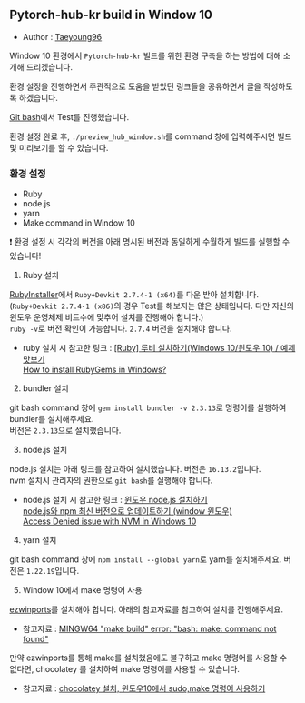 ## Pytorch-hub-kr build in Window 10  

- Author : [Taeyoung96](https://github.com/Taeyoung96)  

Window 10 환경에서 `Pytorch-hub-kr` 빌드를 위한 환경 구축을 하는 방법에 대해 소개해 드리겠습니다.  

환경 설정을 진행하면서 주관적으로 도움을 받았던 링크들을 공유하면서 글을 작성하도록 하겠습니다.  

[Git bash](https://git-scm.com/downloads)에서 Test를 진행했습니다.  

환경 설정 완료 후, `./preview_hub_window.sh`를 command 창에 입력해주시면 빌드 및 미리보기를 할 수 있습니다. 

### 환경 설정  
- Ruby  
- node.js  
- yarn  
- Make command in Window 10  

❗️ 환경 설정 시 각각의 버전을 아래 명시된 버전과 동일하게 수월하게 빌드를 실행할 수 있습니다!   

1. Ruby 설치  

[RubyInstaller](https://rubyinstaller.org/downloads/archives/)에서 `Ruby+Devkit 2.7.4-1 (x64)`를 다운 받아 설치합니다.  
(`Ruby+Devkit 2.7.4-1 (x86)`의 경우 Test를 해보지는 않은 상태입니다. 다만 자신의 윈도우 운영체제 비트수에 맞추어 설치를 진행해야 합니다.)  
`ruby -v`로 버전 확인이 가능합니다. `2.7.4` 버전을 설치해야 합니다.  

- ruby 설치 시 참고한 링크 : [[Ruby] 루비 설치하기(Windows 10/윈도우 10) / 예제 맛보기](https://junstar92.tistory.com/5)  
    [How to install RubyGems in Windows?](https://www.geeksforgeeks.org/how-to-install-rubygems-in-windows/)  

2. bundler 설치  

git bash command 창에 `gem install bundler -v 2.3.13`로 명령어를 실행하여 bundler를 설치해주세요.   
버전은 `2.3.13`으로 설치했습니다.  

3. node.js 설치  

node.js 설치는 아래 링크를 참고하여 설치했습니다. 버전은 `16.13.2`입니다.  
nvm 설치시 관리자의 권한으로 `git bash`를 실행해야 합니다.  

- node.js 설치 시 참고한 링크 : [윈도우 node.js 설치하기](https://kitty-geno.tistory.com/61)  
    [node.js와 npm 최신 버전으로 업데이트하기 (window 윈도우)](https://cheoltecho.tistory.com/15)  
    [Access Denied issue with NVM in Windows 10](https://stackoverflow.com/questions/50563188/access-denied-issue-with-nvm-in-windows-10)  

4. yarn 설치  

git bash command 창에 `npm install --global yarn`로 yarn를 설치해주세요.  버전은 `1.22.19`입니다.  

5. Window 10에서 make 명령어 사용  

[ezwinports](https://sourceforge.net/projects/ezwinports/)를 설치해야 합니다. 아래의 참고자료를 참고하여 설치를 진행해주세요.  

- 참고자료 : [MINGW64 "make build" error: "bash: make: command not found"](https://stackoverflow.com/questions/36770716/mingw64-make-build-error-bash-make-command-not-found)  

만약 ezwinports를 통해 make를 설치했음에도 불구하고 make 명령어를 사용할 수 없다면,
chocolatey 를 설치하여 make 명령어를 사용할 수 있습니다.    

- 참고자료 : [chocolatey 설치, 윈도우10에서 sudo,make 명령어 사용하기](https://jie0025.tistory.com/72)  